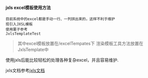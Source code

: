 #### jxls excel模板使用方法
	目前系统中的excel都是手动一行、一列拼出来的，这样不利于维护
	现引入JXSL模板
	使用栗子参考
	JxlsTemplateTest
	
>其中excel模板放置在/excelTempates下
>渲染模板工具方法放置在JxlsTemplate中

使用jxls后能比较轻松的处理各种复杂excel，并且容易维护.

jxls文档参考[jxls文档](http://jxls.sourceforge.net/)